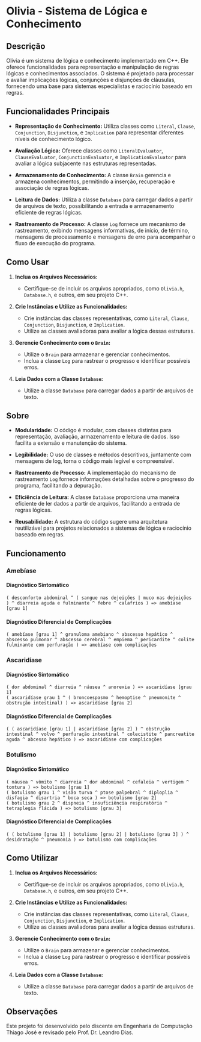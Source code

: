 # Olivia - Sistema de Lógica e Conhecimento

## Descrição

Olivia é um sistema de lógica e conhecimento implementado em C++. Ele oferece funcionalidades para representação e manipulação de regras lógicas e conhecimentos associados. O sistema é projetado para processar e avaliar implicações lógicas, conjunções e disjunções de cláusulas, fornecendo uma base para sistemas especialistas e raciocínio baseado em regras.

## Funcionalidades Principais

- **Representação de Conhecimento:** Utiliza classes como `Literal`, `Clause`, `Conjunction`, `Disjunction`, e `Implication` para representar diferentes níveis de conhecimento lógico.

- **Avaliação Lógica:** Oferece classes como `LiteralEvaluator`, `ClauseEvaluator`, `ConjunctionEvaluator`, e `ImplicationEvaluator` para avaliar a lógica subjacente nas estruturas representadas.

- **Armazenamento de Conhecimento:** A classe `Brain` gerencia e armazena conhecimentos, permitindo a inserção, recuperação e associação de regras lógicas.

- **Leitura de Dados:** Utiliza a classe `Database` para carregar dados a partir de arquivos de texto, possibilitando a entrada e armazenamento eficiente de regras lógicas.

- **Rastreamento de Processo:** A classe `Log` fornece um mecanismo de rastreamento, exibindo mensagens informativas, de início, de término, mensagens de processamento e mensagens de erro para acompanhar o fluxo de execução do programa.

## Como Usar

1. **Inclua os Arquivos Necessários:**
   - Certifique-se de incluir os arquivos apropriados, como `Olivia.h`, `Database.h`, e outros, em seu projeto C++.

2. **Crie Instâncias e Utilize as Funcionalidades:**
   - Crie instâncias das classes representativas, como `Literal`, `Clause`, `Conjunction`, `Disjunction`, e `Implication`.
   - Utilize as classes avaliadoras para avaliar a lógica dessas estruturas.

3. **Gerencie Conhecimento com o `Brain`:**
   - Utilize o `Brain` para armazenar e gerenciar conhecimentos.
   - Inclua a classe `Log` para rastrear o progresso e identificar possíveis erros.

4. **Leia Dados com a Classe `Database`:**
   - Utilize a classe `Database` para carregar dados a partir de arquivos de texto.

## Sobre

- **Modularidade:** O código é modular, com classes distintas para representação, avaliação, armazenamento e leitura de dados. Isso facilita a extensão e manutenção do sistema.

- **Legibilidade:** O uso de classes e métodos descritivos, juntamente com mensagens de log, torna o código mais legível e compreensível.

- **Rastreamento de Processo:** A implementação do mecanismo de rastreamento `Log` fornece informações detalhadas sobre o progresso do programa, facilitando a depuração.

- **Eficiência de Leitura:** A classe `Database` proporciona uma maneira eficiente de ler dados a partir de arquivos, facilitando a entrada de regras lógicas.

- **Reusabilidade:** A estrutura do código sugere uma arquitetura reutilizável para projetos relacionados a sistemas de lógica e raciocínio baseado em regras.

## Funcionamento

### Amebíase
#### Diagnóstico Sintomático
```plaintext
( desconforto abdominal ^ ( sangue nas dejeições | muco nas dejeições ) ^ diarreia aguda e fulminante ^ febre ^ calafrios ) => amebíase [grau 1]
```

#### Diagnóstico Diferencial de Complicações
```plaintext
( amebíase [grau 1] ^ granuloma amebiano ^ abscesso hepático ^ abscesso pulmonar ^ abscesso cerebral ^ empiema ^ pericardite ^ colite fulminante com perfuração ) => amebíase com complicações
```

### Ascaridíase
#### Diagnóstico Sintomático
```plaintext
( dor abdominal ^ diarreia ^ náusea ^ anorexia ) => ascaridíase [grau 1]
( ascaridíase grau 1 ^ ( broncoespasmo ^ hemoptise ^ pneumonite ^ obstrução intestinal) ) => ascaridíase [grau 2]
```

#### Diagnóstico Diferencial de Complicações
```plaintext
( ( ascaridíase [grau 1] | ascaridíase [grau 2] ) ^ obstrução intestinal ^ volvo ^ perfuração intestinal ^ colecistite ^ pancreatite aguda ^ abcesso hepático ) => ascaridíase com complicações
```

### Botulismo
#### Diagnóstico Sintomático
```plaintext
( náusea ^ vômito ^ diarreia ^ dor abdominal ^ cefaleia ^ vertigem ^ tontura ) => botulismo [grau 1]
( botulismo grau 1 ^ visão turva ^ ptose palpebral ^ diploplia ^ disfagia ^ disartria ^ boca seca ) => botulismo [grau 2]
( botulismo grau 2 ^ dispneia ^ insuficiência respiratória ^ tetraplegia flácida ) => botulismo [grau 3]
```

#### Diagnóstico Diferencial de Complicações
```plaintext
( ( botulismo [grau 1] | botulismo [grau 2] | botulismo [grau 3] ) ^ desidratação ^ pneumonia ) => botulismo com complicações
```

## Como Utilizar

1. **Inclua os Arquivos Necessários:**
   - Certifique-se de incluir os arquivos apropriados, como `Olivia.h`, `Database.h`, e outros, em seu projeto C++.

2. **Crie Instâncias e Utilize as Funcionalidades:**
   - Crie instâncias das classes representativas, como `Literal`, `Clause`, `Conjunction`, `Disjunction`, e `Implication`.
   - Utilize as classes avaliadoras para avaliar a lógica dessas estruturas.

3. **Gerencie Conhecimento com o `Brain`:**
   - Utilize o `Brain` para armazenar e gerenciar conhecimentos.
   - Inclua a classe `Log` para rastrear o progresso e identificar possíveis erros.

4. **Leia Dados com a Classe `Database`:**
   - Utilize a classe `Database` para carregar dados a partir de arquivos de texto.

## Observações

Este projeto foi desenvolvido pelo discente em Engenharia de Computação Thiago José e revisado pelo Prof. Dr. Leandro Dias.